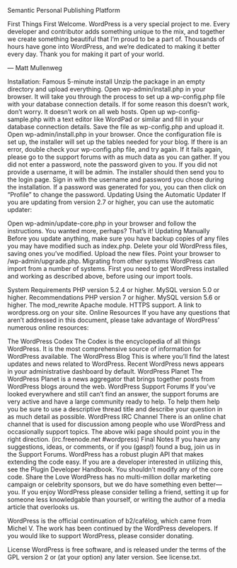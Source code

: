 Semantic Personal Publishing Platform

First Things First
Welcome. WordPress is a very special project to me. Every developer and contributor adds something unique to the mix, and together we create something beautiful that I’m proud to be a part of. Thousands of hours have gone into WordPress, and we’re dedicated to making it better every day. Thank you for making it part of your world.

— Matt Mullenweg

Installation: Famous 5-minute install
Unzip the package in an empty directory and upload everything.
Open wp-admin/install.php in your browser. It will take you through the process to set up a wp-config.php file with your database connection details.
If for some reason this doesn’t work, don’t worry. It doesn’t work on all web hosts. Open up wp-config-sample.php with a text editor like WordPad or similar and fill in your database connection details.
Save the file as wp-config.php and upload it.
Open wp-admin/install.php in your browser.
Once the configuration file is set up, the installer will set up the tables needed for your blog. If there is an error, double check your wp-config.php file, and try again. If it fails again, please go to the support forums with as much data as you can gather.
If you did not enter a password, note the password given to you. If you did not provide a username, it will be admin.
The installer should then send you to the login page. Sign in with the username and password you chose during the installation. If a password was generated for you, you can then click on “Profile” to change the password.
Updating
Using the Automatic Updater
If you are updating from version 2.7 or higher, you can use the automatic updater:

Open wp-admin/update-core.php in your browser and follow the instructions.
You wanted more, perhaps? That’s it!
Updating Manually
Before you update anything, make sure you have backup copies of any files you may have modified such as index.php.
Delete your old WordPress files, saving ones you’ve modified.
Upload the new files.
Point your browser to /wp-admin/upgrade.php.
Migrating from other systems
WordPress can import from a number of systems. First you need to get WordPress installed and working as described above, before using our import tools.

System Requirements
PHP version 5.2.4 or higher.
MySQL version 5.0 or higher.
Recommendations
PHP version 7 or higher.
MySQL version 5.6 or higher.
The mod_rewrite Apache module.
HTTPS support.
A link to wordpress.org on your site.
Online Resources
If you have any questions that aren’t addressed in this document, please take advantage of WordPress’ numerous online resources:

The WordPress Codex
The Codex is the encyclopedia of all things WordPress. It is the most comprehensive source of information for WordPress available.
The WordPress Blog
This is where you’ll find the latest updates and news related to WordPress. Recent WordPress news appears in your administrative dashboard by default.
WordPress Planet
The WordPress Planet is a news aggregator that brings together posts from WordPress blogs around the web.
WordPress Support Forums
If you’ve looked everywhere and still can’t find an answer, the support forums are very active and have a large community ready to help. To help them help you be sure to use a descriptive thread title and describe your question in as much detail as possible.
WordPress IRC Channel
There is an online chat channel that is used for discussion among people who use WordPress and occasionally support topics. The above wiki page should point you in the right direction. (irc.freenode.net #wordpress)
Final Notes
If you have any suggestions, ideas, or comments, or if you (gasp!) found a bug, join us in the Support Forums.
WordPress has a robust plugin API that makes extending the code easy. If you are a developer interested in utilizing this, see the Plugin Developer Handbook. You shouldn’t modify any of the core code.
Share the Love
WordPress has no multi-million dollar marketing campaign or celebrity sponsors, but we do have something even better—you. If you enjoy WordPress please consider telling a friend, setting it up for someone less knowledgable than yourself, or writing the author of a media article that overlooks us.

WordPress is the official continuation of b2/cafélog, which came from Michel V. The work has been continued by the WordPress developers. If you would like to support WordPress, please consider donating.

License
WordPress is free software, and is released under the terms of the GPL version 2 or (at your option) any later version. See license.txt.
